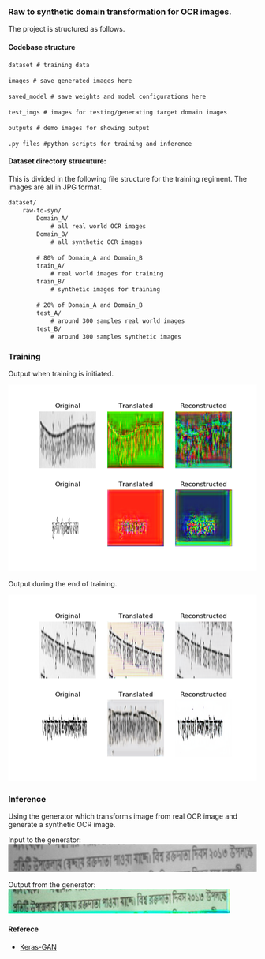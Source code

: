### Raw to synthetic domain transformation for OCR images. 

The project is structured as follows.

#### Codebase structure

```
dataset # training data

images # save generated images here

saved_model # save weights and model configurations here

test_imgs # images for testing/generating target domain images

outputs # demo images for showing output

.py files #python scripts for training and inference

```

#### Dataset directory strucuture:

This is divided in the following file structure for the training regiment. The images are all in JPG format.

```
dataset/
	raw-to-syn/
		Domain_A/
			# all real world OCR images
		Domain_B/
			# all synthetic OCR images
		
		# 80% of Domain_A and Domain_B
		train_A/
			# real world images for training				    
		train_B/
			# synthetic images for training
		
		# 20% of Domain_A and Domain_B
		test_A/
			# around 300 samples real world images
		test_B/
			# around 300 samples synthetic images
```

### Training

Output when training is initiated.

![alt text center](media/0_0.png)

Output during the end of training.

![alt text center](media/20_1500.png)

### Inference

Using the generator which transforms image from real OCR image and generate a synthetic OCR image.

Input to the generator:
![alt text center](media/input.jpg)

Output from the generator:
![alt text center](media/output.jpg)


####  Referece
* [Keras-GAN](https://github.com/eriklindernoren/Keras-GAN)
